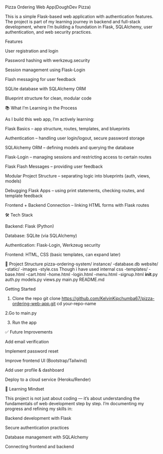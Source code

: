 Pizza Ordering Web App(DoughDev Pizza)

This is a simple Flask-based web application with authentication features. The project is part of my learning journey in backend and full-stack development, where I’m building a foundation in Flask, SQLAlchemy, user authentication, and web security practices.

Features

User registration and login

Password hashing with werkzeug.security

Session management using Flask-Login

Flash messaging for user feedback

SQLite database with SQLAlchemy ORM

Blueprint structure for clean, modular code

📚 What I’m Learning in the Process

As I build this web app, I’m actively learning:

Flask Basics – app structure, routes, templates, and blueprints

Authentication – handling user login/logout, secure password storage

SQLAlchemy ORM – defining models and querying the database

Flask-Login – managing sessions and restricting access to certain routes

Flask Flash Messages – providing user feedback

Modular Project Structure – separating logic into blueprints (auth, views, models)

Debugging Flask Apps – using print statements, checking routes, and template feedback

Frontend + Backend Connection – linking HTML forms with Flask routes

🛠️ Tech Stack

Backend: Flask (Python)

Database: SQLite (via SQLAlchemy)

Authentication: Flask-Login, Werkzeug security

Frontend: HTML, CSS (basic templates, can expand later)

📂 Project Structure
pizza-ordering-system/
instance/
-database.db
website/
-static/
-images
-style.css Though i have used internal css
-templates/
-base.html
-cart.html
-home.html
-login.html
-menu.html
-signup.html
**init**.py
auth.py
models.py
views.py
main.py
README.md

Getting Started

1. Clone the repo
   git clone https://github.com/KelvinKipchumba67/pizza-ordering-web-app.git
   cd your-repo-name

2.Go to main.py

3. Run the app

✅ Future Improvements

Add email verification

Implement password reset

Improve frontend UI (Bootstrap/Tailwind)

Add user profile & dashboard

Deploy to a cloud service (Heroku/Render)

📖 Learning Mindset

This project is not just about coding — it’s about understanding the fundamentals of web development step by step. I’m documenting my progress and refining my skills in:

Backend development with Flask

Secure authentication practices

Database management with SQLAlchemy

Connecting frontend and backend
